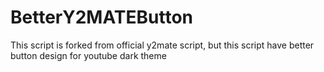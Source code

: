 # BetterY2MATEButton
This script is forked from official y2mate script, but this script have better button design for youtube dark theme
